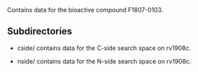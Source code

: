 Contains data for the bioactive compound F1807-0103.

## Subdirectories

- cside/ contains data for the C-side search space on rv1908c.

- nside/ contains data for the N-side search space on rv1908c.

